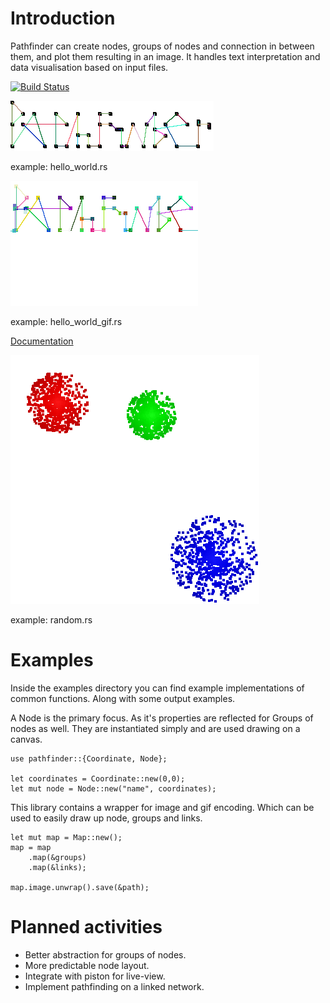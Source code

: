 # Introduction
Pathfinder can create nodes, groups of nodes and connection in between them, and plot them resulting in an image.
It handles text interpretation and data visualisation based on input files.


[![Build Status](https://travis-ci.org/pontuslaestadius/pathfinder.svg?branch=master)](https://travis-ci.org/pontuslaestadius/pathfinder)
 
![Pathfinder Logotype](examples/example2.png "Logo")

example: hello_world.rs

![Pathfinder Logotype_gif](examples/hello_world.gif "Gif")

example: hello_world_gif.rs

[Documentation](https://docs.rs/pathfinder/0.2.1/pathfinder/)

![Groups example](examples/random.png "groups")

example: random.rs

# Examples
Inside the examples directory you can find example implementations of common functions. Along with some output examples.

A Node is the primary focus. As it's properties are reflected for Groups of nodes as well.
They are instantiated simply and are used drawing on a canvas.
```
use pathfinder::{Coordinate, Node};

let coordinates = Coordinate::new(0,0);
let mut node = Node::new("name", coordinates);
```

This library contains a wrapper for image and gif encoding. Which can be used to easily draw up node, groups and links.
```
let mut map = Map::new();
map = map
    .map(&groups)
    .map(&links);

map.image.unwrap().save(&path);
```

# Planned activities
- Better abstraction for groups of nodes.
- More predictable node layout.
- Integrate with piston for live-view.
- Implement pathfinding on a linked network.
